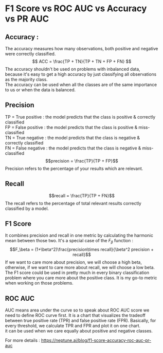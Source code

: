 # F1 Score vs ROC AUC vs Accuracy vs PR AUC
## Accuracy :
The accuracy measures how many observations, both positive and negative were correctly classified.
$$ ACC = \frac{TP + TN}{TP + TN + FP + FN} $$
The accuracy shouldn't be used on problems with inbalanced data, because it's easy to get a high accuracy by just classifying all observations as the majority class.  <br>
The accuracy can be used when all the classes are of the same importance to us or when the data is balanced.

## Precision
TP = True positive : the model predicts that the class is positive &  correctly classified <br>
FP = False positive : the model predicts that the class is positive &  miss-classified <br>
TN = True negative : the model predicts that the class is negative & correctly classified <br>
FN = False negative : the model predicts that the class is negative & miss-classified <br>
$$precision = \frac{TP}{TP + FP}$$
Precision refers to the percentage of your results which are relevant.

## Recall
$$recall = \frac{TP}{TP + FN}$$
The recall refers to the percentage of total relevant results correctly classified by a model.

## F1 Score
It combines precision and recall in one metric by calculating the harmonic mean between those two. It's a special case of the $F_\beta$ function :
$$F_\beta = (1+\beta^2)\frac{precision\times recall}{\beta^2 precision + recall}$$
If we want to care more about precision, we will choose a high beta, otherwise, if we want to care more about recall, we will choose a low beta. <br>
The F1 score could be used in pretty much in every binary classification problem where you care more about the positive class. It is my go-to metric when working on those problems.  

## ROC AUC
AUC means area under the curve so to speak about ROC AUC score we need to define ROC curve first. 
It is a chart that visualizes the tradeoff between true positive rate (TPR) and false positive rate (FPR). Basically, for every threshold, we calculate TPR and FPR and plot it on one chart. <br>
it can be used when we care equally about positive and negative classes. <br>


For more details : 
https://neptune.ai/blog/f1-score-accuracy-roc-auc-pr-auc


